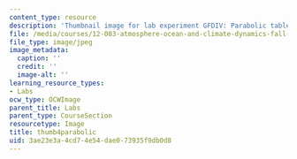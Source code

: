 ```yaml
---
content_type: resource
description: 'Thumbnail image for lab experiment GFDIV: Parabolic table.'
file: /media/courses/12-003-atmosphere-ocean-and-climate-dynamics-fall-2008/3ae23e3a4cd74e54dae073935f9db0d8_thumb4parabolic.JPG
file_type: image/jpeg
image_metadata:
  caption: ''
  credit: ''
  image-alt: ''
learning_resource_types:
- Labs
ocw_type: OCWImage
parent_title: Labs
parent_type: CourseSection
resourcetype: Image
title: thumb4parabolic
uid: 3ae23e3a-4cd7-4e54-dae0-73935f9db0d8
---
```

